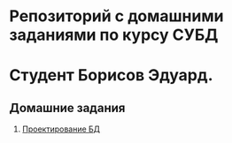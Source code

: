 # Репозиторий с домашними заданиями по курсу СУБД
# Студент Борисов Эдуард.

## Домашние задания
1. [Проектирование БД](https://github.com/boredval/otus-db/blob/main/hometasks/hw01.md)